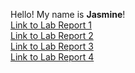 Hello! My name is **Jasmine**! 
<br />
[Link to Lab Report 1](https://jvodhanel.github.io/cse15l-lab-reports/lab-report-1-week-2.html)
<br />
[Link to Lab Report 2](https://jvodhanel.github.io/cse15l-lab-reports/lab-report-2-week-4.html)
<br />
[Link to Lab Report 3](https://jvodhanel.github.io/cse15l-lab-reports/lab-report-3-week-6.html)
<br />
[Link to Lab Report 4](https://jvodhanel.github.io/cse15l-lab-reports/lab-report-4-week-8.html)
<br />
